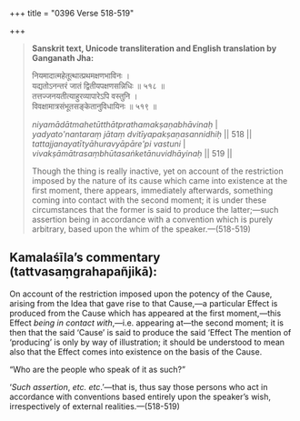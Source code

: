 +++
title = "0396 Verse 518-519"

+++
> **Sanskrit text, Unicode transliteration and English translation by Ganganath Jha:** 
>
> नियमादात्महेतूत्थात्प्रथमक्षणभाविनः ।  
> यद्यतोऽनन्तरं जातं द्वितीयपक्षणसन्निधिः ॥ ५१८ ॥  
> तत्तज्जनयतीत्याहुरव्यापारेऽपि वस्तुनि ।  
> विवक्षामात्रसंभूतसङ्केतानुविधायिनः ॥ ५१९ ॥ 
>
> *niyamādātmahetūtthātprathamakṣaṇabhāvinaḥ* \|  
> *yadyato'nantaraṃ jātaṃ dvitīyapakṣaṇasannidhiḥ* \|\| 518 \|\|  
> *tattajjanayatītyāhuravyāpāre'pi vastuni* \|  
> *vivakṣāmātrasaṃbhūtasaṅketānuvidhāyinaḥ* \|\| 519 \|\| 
>
> Though the thing is really inactive, yet on account of the restriction imposed by the nature of its cause which came into existence at the first moment, there appears, immediately afterwards, something coming into contact with the second moment; it is under these circumstances that the former is said to produce the latter;—such assertion being in accordance with a convention which is purely arbitrary, based upon the whim of the speaker.—(518-519)



## Kamalaśīla’s commentary (tattvasaṃgrahapañjikā):

On account of the restriction imposed upon the potency of the Cause, arising from the Idea that gave rise to that Cause,—a particular Effect is produced from the Cause which has appeared at the first moment,—this Effect *being in contact with*,—i.e. appearing at—the second moment; it is then that the said ‘Cause’ is said to produce the said ‘Effect The mention of ‘producing’ is only by way of illustration; it should be understood to mean also that the Effect comes into existence on the basis of the Cause.

“Who are the people who speak of it as such?”

‘*Such assertion*, *etc. etc*.’—that is, thus say those persons who act in accordance with conventions based entirely upon the speaker’s wish, irrespectively of external realities.—(518-519)


